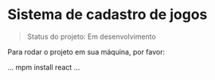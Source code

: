 <h1>Sistema de cadastro de jogos</h1>

>Status do projeto: Em desenvolvimento

Para rodar o projeto em sua máquina, por favor:

...
mpm install react
...
